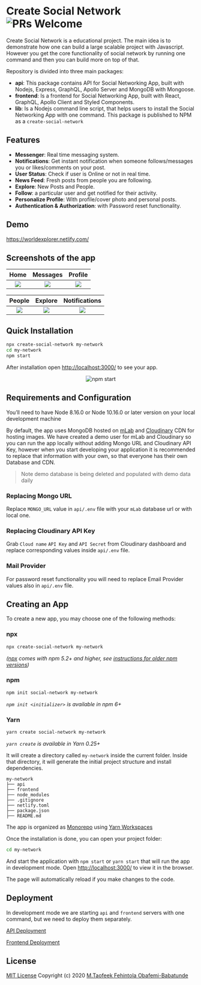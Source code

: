 # Create Social Network ![PRs Welcome](https://img.shields.io/badge/PRs-welcome-green.svg)

Create Social Network is a educational project. The main idea is to demonstrate how one can build a large scalable project with Javascript. However you get the core functionality of social network by running one command and then you can build more on top of that.

Repository is divided into three main packages:

- **api**:
This package contains API for Social Networking App, built with Nodejs, Express, GraphQL, Apollo Server and MongoDB with Mongoose.
- **frontend**:
Is a frontend for Social Networking App, built with React, GraphQL, Apollo Client and Styled Components.
- **lib**:
Is a Nodejs command line script, that helps users to install the Social Networking App with one command. This package is published to NPM as a `create-social-network`

## Features

- **Messenger**: Real time messaging system.
- **Notifications**: Get instant notification when someone follows/messages you or likes/comments on your post.
- **User Status**: Check if user is Online or not in real time.
- **News Feed**: Fresh posts from people you are following.
- **Explore**: New Posts and People.
- **Follow**: a particular user and get notified for their activity.
- **Personalize Profile**: With profile/cover photo and personal posts.
- **Authentication & Authorization**: with Password reset functionality.

## Demo

https://worldexplorer.netlify.com/

## Screenshots of the app

|                                        Home                                        |                                        Messages                                        |                                        Profile                                        |
| :--------------------------------------------------------------------------------: | :------------------------------------------------------------------------------------: | :-----------------------------------------------------------------------------------: |
| ![](https://res.cloudinary.com/dkkf9iqnd/image/upload/v1573322911/home_nmms37.png) | ![](https://res.cloudinary.com/dkkf9iqnd/image/upload/v1573322910/messages_kt8gts.png) | ![](https://res.cloudinary.com/dkkf9iqnd/image/upload/v1573322910/profile_nzntwk.png) |

|                                        People                                        |                                        Explore                                        |                                        Notifications                                        |
| :----------------------------------------------------------------------------------: | :-----------------------------------------------------------------------------------: | :-----------------------------------------------------------------------------------------: |
| ![](https://res.cloudinary.com/dkkf9iqnd/image/upload/v1573322911/people_ag2to0.png) | ![](https://res.cloudinary.com/dkkf9iqnd/image/upload/v1573322912/explore_uewztd.png) | ![](https://res.cloudinary.com/dkkf9iqnd/image/upload/v1573322910/notifications_yfxweb.png) |

## Quick Installation

```sh
npx create-social-network my-network
cd my-network
npm start
```

After installation open [http://localhost:3000/](http://localhost:3000/) to see your app.

<p align='center'>
<img src='https://res.cloudinary.com/dkkf9iqnd/image/upload/v1569913692/screencast_abbvuz.gif' alt='npm start'>
</p>

## Requirements and Configuration

You’ll need to have Node 8.16.0 or Node 10.16.0 or later version on your local development machine

By default, the app uses MongoDB hosted on [mLab](https://mlab.com/) and [Cloudinary](https://cloudinary.com/) CDN for hosting images. We have created a demo user for mLab and Cloudinary so you can run the app locally without adding Mongo URL and Cloudinary API Key, however when you start developing your application it is recommended to replace that information with your own, so that everyone has their own Database and CDN.

> Note demo database is being deleted and populated with demo data daily

### Replacing Mongo URL

Replace `MONGO_URL` value in `api/.env` file with your `mLab` database url or with local one.

### Replacing Cloudinary API Key

Grab `Cloud name` `API Key` and `API Secret` from Cloudinary dashboard and replace corresponding values inside `api/.env` file.

### Mail Provider

For password reset functionality you will need to replace Email Provider values also in `api/.env` file.

## Creating an App

To create a new app, you may choose one of the following methods:

### npx

```sh
npx create-social-network my-network
```

_([npx](https://medium.com/@maybekatz/introducing-npx-an-npm-package-runner-55f7d4bd282b) comes with npm 5.2+ and higher, see [instructions for older npm versions](https://gist.github.com/DimiMikadze/142aba2c0a898843d765b3e4870870ce))_

### npm

```sh
npm init social-network my-network
```

_`npm init <initializer>` is available in npm 6+_

### Yarn

```sh
yarn create social-network my-network
```

_`yarn create` is available in Yarn 0.25+_

It will create a directory called `my-network` inside the current folder.
Inside that directory, it will generate the initial project structure and install dependencies.

```
my-network
├── api
├── frontend
├── node_modules
├── .gitignore
├── netlify.toml
├── package.json
├── README.md
```

The app is organized as [Monorepo](https://en.wikipedia.org/wiki/Monorepo) using [Yarn Workspaces](https://yarnpkg.com/lang/en/docs/workspaces/)

Once the installation is done, you can open your project folder:

```sh
cd my-network
```

And start the application with `npm start` or `yarn start` that will run the app in development mode.
Open [http://localhost:3000/](http://localhost:3000/) to view it in the browser.

The page will automatically reload if you make changes to the code.

## Deployment

In development mode we are starting `api` and `frontend` servers with one command, but we need to deploy them separately.

[API Deployment](https://github.com/fehintolaobafemi/collegefox/tree/master/api#api-deployment-to-heroku)

[Frontend Deployment](https://github.com/fehintolaobafemi/collegefox/tree/master/frontend#frontend-deployment-to-netlify)

## License

[MIT License](https://github.com/fehintolaobafemi/collegefox/blob/master/LICENSE)
Copyright (c) 2020 [M.Taofeek Fehintola Obafemi-Babatunde](https://fehintolaobafemi.com/)
